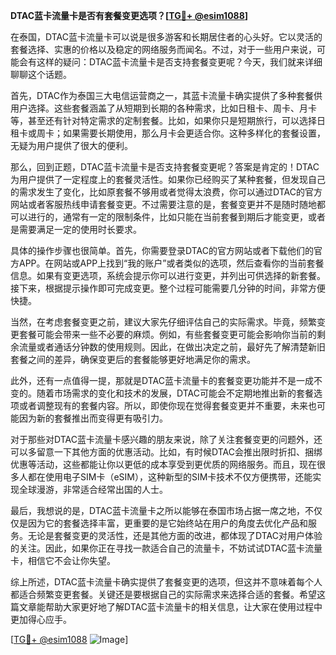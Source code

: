 **DTAC蓝卡流量卡是否有套餐变更选项？[[TG💪+ @esim1088](https://t.me/s/esim1088)]**

在泰国，DTAC蓝卡流量卡可以说是很多游客和长期居住者的心头好。它以灵活的套餐选择、实惠的价格以及稳定的网络服务而闻名。不过，对于一些用户来说，可能会有这样的疑问：DTAC蓝卡流量卡是否支持套餐变更呢？今天，我们就来详细聊聊这个话题。

首先，DTAC作为泰国三大电信运营商之一，其蓝卡流量卡确实提供了多种套餐供用户选择。这些套餐涵盖了从短期到长期的各种需求，比如日租卡、周卡、月卡等，甚至还有针对特定需求的定制套餐。比如，如果你只是短期旅行，可以选择日租卡或周卡；如果需要长期使用，那么月卡会更适合你。这种多样化的套餐设置，无疑为用户提供了很大的便利。

那么，回到正题，DTAC蓝卡流量卡是否支持套餐变更呢？答案是肯定的！DTAC为用户提供了一定程度上的套餐灵活性。如果你已经购买了某种套餐，但发现自己的需求发生了变化，比如原套餐不够用或者觉得太浪费，你可以通过DTAC的官方网站或者客服热线申请套餐变更。不过需要注意的是，套餐变更并不是随时随地都可以进行的，通常有一定的限制条件，比如只能在当前套餐到期后才能变更，或者是需要满足一定的使用时长要求。

具体的操作步骤也很简单。首先，你需要登录DTAC的官方网站或者下载他们的官方APP。在网站或APP上找到“我的账户”或者类似的选项，然后查看你的当前套餐信息。如果有变更选项，系统会提示你可以进行变更，并列出可供选择的新套餐。接下来，根据提示操作即可完成变更。整个过程可能需要几分钟的时间，非常方便快捷。

当然，在考虑套餐变更之前，建议大家先仔细评估自己的实际需求。毕竟，频繁变更套餐可能会带来一些不必要的麻烦。例如，有些套餐变更可能会影响你当前的剩余流量或者通话分钟数的使用规则。因此，在做出决定之前，最好先了解清楚新旧套餐之间的差异，确保变更后的套餐能够更好地满足你的需求。

此外，还有一点值得一提，那就是DTAC蓝卡流量卡的套餐变更功能并不是一成不变的。随着市场需求的变化和技术的发展，DTAC可能会不定期地推出新的套餐选项或者调整现有的套餐内容。所以，即使你现在觉得套餐变更并不重要，未来也可能因为新的套餐推出而变得更有吸引力。

对于那些对DTAC蓝卡流量卡感兴趣的朋友来说，除了关注套餐变更的问题外，还可以多留意一下其他方面的优惠活动。比如，有时候DTAC会推出限时折扣、捆绑优惠等活动，这些都能让你以更低的成本享受到更优质的网络服务。而且，现在很多人都在使用电子SIM卡（eSIM），这种新型的SIM卡技术不仅方便携带，还能实现全球漫游，非常适合经常出国的人士。

最后，我想说的是，DTAC蓝卡流量卡之所以能够在泰国市场占据一席之地，不仅仅是因为它的套餐选择丰富，更重要的是它始终站在用户的角度去优化产品和服务。无论是套餐变更的灵活性，还是其他方面的改进，都体现了DTAC对用户体验的关注。因此，如果你正在寻找一款适合自己的流量卡，不妨试试DTAC蓝卡流量卡，相信它不会让你失望。

综上所述，DTAC蓝卡流量卡确实提供了套餐变更的选项，但这并不意味着每个人都适合频繁变更套餐。关键还是要根据自己的实际需求来选择合适的套餐。希望这篇文章能帮助大家更好地了解DTAC蓝卡流量卡的相关信息，让大家在使用过程中更加得心应手。

[[TG💪+ @esim1088](https://t.me/s/esim1088) ![Image](https://i.postimg.cc/4NQfJmqS/Snipaste-2025-05-13-00-14-12.png)]